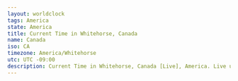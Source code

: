 ```yaml
---
layout: worldclock
tags: America
state: America
title: Current Time in Whitehorse, Canada
name: Canada
iso: CA
timezone: America/Whitehorse
utc: UTC -09:00
description: Current Time in Whitehorse, Canada [Live], America. Live update now time in Whitehorse, timezone America/Whitehorse, UTC -09:00, Country ISO code & Current Local Time.
---
```


